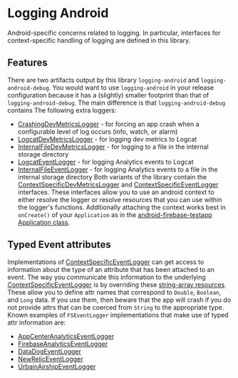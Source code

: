 # Logging Android

Android-specific concerns related to logging. In particular, interfaces for context-specific handling of logging are defined in this library.

## Features

There are two artifacts output by this library `logging-android` and `logging-android-debug`. You would want to use `logging-android` in your release configuration because it has a (slightly) smaller footprint than that of `logging-android-debug`. The main difference is that `logging-android-debug` contains The following extra loggers:
- [CrashingDevMetricsLogger](src/debug/java/com/fsryan/tools/logging/android/CrashingDevMetricsLogger.kt) - for forcing an app crash when a configurable level of log occurs (info, watch, or alarm)
- [LogcatDevMetricsLogger](src/debug/java/com/fsryan/tools/logging/android/LogcatDevMetricsLogger.kt) - for logging dev metrics to Logcat
- [InternalFileDevMetricsLogger](src/debug/java/com/fsryan/tools/logging/android/InternalFileDevMetricsLogger.kt) - for logging to a file in the internal storage directory
- [LogcatEventLogger](src/debug/java/com/fsryan/tools/logging/android/LogcatEventLogger.kt) - for logging Analytics events to Logcat
- [InternalFileEventLogger](src/debug/java/com/fsryan/tools/logging/android/InternalFileEventLogger.kt) - for logging Analytics events to a file in the internal storage directory
Both variants of the library contain the [ContextSpecificDevMetricsLogger](src/main/java/com/fsryan/tools/logging/android/ContextSpecificDevMetricsLogger.kt) and [ContextSpecificEventLogger](src/main/java/com/fsryan/tools/logging/android/ContextSpecificEventLogger.kt) interfaces. These interfaces allow you to use an android context to either resolve the logger or resolve resources that you can use within the logger's functions. Additionally attaching the context works best in `onCreate()` of your `Application` as in the [android-firebase-testapp Application class](../android-firebase-testapp/src/main/java/com/fsryan/tools/loggingtestapp/firebase/App.kt).

## Typed Event attributes
Implementations of [ContextSpecificEventLogger](src/main/java/com/fsryan/tools/logging/android/ContextSpecificEventLogger.kt) can get access to information about the type of an attribute that has been attached to an event. The way you communicate this information to the underlying [ContextSpecificEventLogger](src/main/java/com/fsryan/tools/logging/android/ContextSpecificEventLogger.kt) is by overriding these [string-array resources](src/main/res/values/arrays.xml). These allow you to define attr names that correspond to `Double`, `Boolean`, and `Long` data. If you use them, then beware that the app will crash if you do not provide attrs that can be coerced from `String` to the appropriate type. Known examples of `FSEventLogger` implementations that make use of typed attr information are:
- [AppCenterAnalyticsEventLogger](../logging-android-appcenter3/src/main/java/com/fsryan/tools/logging/android/AppCenterAnalyticsEventLogger.kt)
- [FirebaseAnalyticsEventLogger](../logging-android-firebase/src/main/java/com/fsryan/tools/logging/android/DataDogEventLogger.kt)
- [DataDogEventLogger](../logging-android-datadog/src/main/java/com/fsryan/tools/logging/android/FirebaseAnalyticsEventLogger.kt)
- [NewRelicEventLogger](../logging-android-newrelic/src/main/java/com/fsryan/tools/logging/android/newrelic/NewRelicEventLogger.kt)
- [UrbainAirshipEventLogger](../logging-android-urbanairship/src/main/java/com/fsryan/tools/logging/android/urbanairship/UrbainAirshipEventLogger.kt)